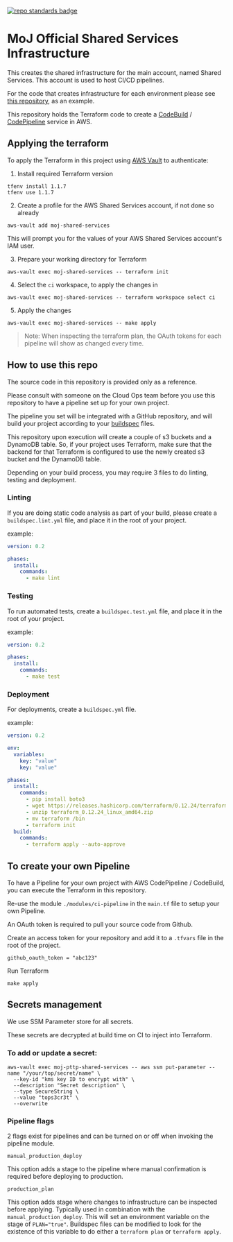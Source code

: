 [![repo standards badge](https://img.shields.io/badge/dynamic/json?color=blue&style=for-the-badge&logo=github&label=MoJ%20Compliant&query=%24.result&url=https%3A%2F%2Foperations-engineering-reports.cloud-platform.service.justice.gov.uk%2Fapi%2Fv1%2Fcompliant_public_repositories%2Fstaff-device-shared-services-infrastructure)](https://operations-engineering-reports.cloud-platform.service.justice.gov.uk/public-github-repositories.html#staff-device-shared-services-infrastructure "Link to report")

# MoJ Official Shared Services Infrastructure

This creates the shared infrastructure for the main account, named Shared Services. This account is used to host CI/CD pipelines.

For the code that creates infrastructure for each environment please see [this repository](https://github.com/ministryofjustice/staff-device-logging-infrastructure), as an example.


This repository holds the Terraform code to create a [CodeBuild](https://aws.amazon.com/codebuild/) / [CodePipeline](https://aws.amazon.com/codepipeline/) service in AWS.

## Applying the terraform

To apply the Terraform in this project using [AWS Vault](https://github.com/99designs/aws-vault) to authenticate:

1. Install required Terraform version
```
tfenv install 1.1.7
tfenv use 1.1.7
```

2. Create a profile for the AWS Shared Services account, if not done so already
```
aws-vault add moj-shared-services
```
This will prompt you for the values of your AWS Shared Services account's IAM user.

3. Prepare your working directory for Terraform

```
aws-vault exec moj-shared-services -- terraform init
```
4. Select the `ci` workspace, to apply the changes in
 ```
 aws-vault exec moj-shared-services -- terraform workspace select ci
 ```
5. Apply the changes
```
aws-vault exec moj-shared-services -- make apply
```

>Note: When inspecting the terraform plan, the OAuth tokens for each pipeline will show as changed every time.

## How to use this repo

The source code in this repository is provided only as a reference.

Please consult with someone on the Cloud Ops team before you use this repository to have a pipeline set up for your own project.

The pipeline you set will be integrated with a GitHub repository, and will build your project according to your [buildspec](https://docs.aws.amazon.com/codebuild/latest/userguide/build-spec-ref.html) files.

This repository upon execution will create a couple of s3 buckets and a DynamoDB table. So, if your project uses Terraform, make sure that the backend for that Terraform is configured to use the newly created s3 bucket and the DynamoDB table.

Depending on your build process, you may require 3 files to do linting, testing and deployment.

### Linting

If you are doing static code analysis as part of your build, please create a `buildspec.lint.yml` file, and place it in the root of your project.

example:

```yaml
version: 0.2

phases:
  install:
    commands:
      - make lint
```

### Testing

To run automated tests, create a `buildspec.test.yml` file, and place it in the root of your project.

example:

```yaml
version: 0.2

phases:
  install:
    commands:
      - make test
```

### Deployment

For deployments, create a `buildspec.yml` file.

example:

```yaml
version: 0.2

env:
  variables:
    key: "value"
    key: "value"

phases:
  install:
    commands:
      - pip install boto3
      - wget https://releases.hashicorp.com/terraform/0.12.24/terraform_0.12.24_linux_amd64.zip
      - unzip terraform_0.12.24_linux_amd64.zip
      - mv terraform /bin
      - terraform init
  build:
    commands:
      - terraform apply --auto-approve
```

## To create your own Pipeline

To have a Pipeline for your own project with AWS CodePipeline / CodeBuild, you can execute the Terraform in this repository.

Re-use the module `./modules/ci-pipeline` in the `main.tf` file to setup your own Pipeline. 

An OAuth token is required to pull your source code from Github.

Create an access token for your repository and add it to a `.tfvars` file in the root of the project.

```shell script
github_oauth_token = "abc123"
```

Run Terraform 

```shell script
make apply
```

## Secrets management

We use SSM Parameter store for all secrets.

These secrets are decrypted at build time on CI to inject into Terraform.

### To add or update a secret:

``` shell script
aws-vault exec moj-pttp-shared-services -- aws ssm put-parameter --name "/your/top/secret/name" \
  --key-id "kms key ID to encrypt with" \
  --description "Secret description" \
  --type SecureString \
  --value "tops3cr3t" \
  --overwrite
```

### Pipeline flags

2 flags exist for pipelines and can be turned on or off when invoking the pipeline module.

```
manual_production_deploy
```

This option adds a stage to the pipeline where manual confirmation is required before deploying to production.

```
production_plan
```

This option adds stage where changes to infrastructure can be inspected before applying. Typically used in combination with the `manual_production_deploy`. This will set an environment variable on the stage of `PLAN="true"`.
Buildspec files can be modified to look for the existence of this variable to do either a `terraform plan` or `terraform apply`.
